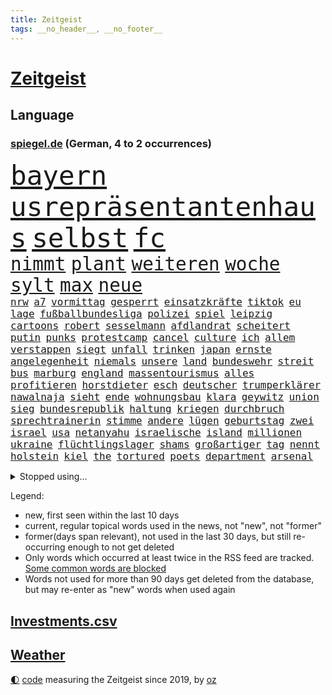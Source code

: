 ```yaml
---
title: Zeitgeist
tags: __no_header__, __no_footer__
---
```


# [Zeitgeist](https://oliz.io/zeitgeist/)

## Language

<h3><a href="https://www.spiegel.de" target="_blank">spiegel.de</a> (German, 4 to 2 occurrences)</h3>
<p style="font-family:monospace">
<span style="font-size:32pt"><a href="news_links.html#bayern" class="current">bayern</a></span>
<span style="font-size:32pt"><a href="news_links.html#usrepräsentantenhaus" class="current">usrepräsentantenhaus</a></span>
<span style="font-size:32pt"><a href="news_links.html#selbst" class="current">selbst</a></span>
<span style="font-size:32pt"><a href="news_links.html#fc" class="current">fc</a></span>
<br>
<span style="font-size:22pt"><a href="news_links.html#nimmt" class="current">nimmt</a></span>
<span style="font-size:22pt"><a href="news_links.html#plant" class="current">plant</a></span>
<span style="font-size:22pt"><a href="news_links.html#weiteren" class="current">weiteren</a></span>
<span style="font-size:22pt"><a href="news_links.html#woche" class="current">woche</a></span>
<span style="font-size:22pt"><a href="news_links.html#sylt" class="current">sylt</a></span>
<span style="font-size:22pt"><a href="news_links.html#max" class="current">max</a></span>
<span style="font-size:22pt"><a href="news_links.html#neue" class="current">neue</a></span>
<br>
<span style="font-size:12pt"><a href="news_links.html#nrw" class="current">nrw</a></span>
<span style="font-size:12pt"><a href="news_links.html#a7" class="current">a7</a></span>
<span style="font-size:12pt"><a href="news_links.html#vormittag" class="current">vormittag</a></span>
<span style="font-size:12pt"><a href="news_links.html#gesperrt" class="current">gesperrt</a></span>
<span style="font-size:12pt"><a href="news_links.html#einsatzkräfte" class="current">einsatzkräfte</a></span>
<span style="font-size:12pt"><a href="news_links.html#tiktok" class="current">tiktok</a></span>
<span style="font-size:12pt"><a href="news_links.html#eu" class="current">eu</a></span>
<span style="font-size:12pt"><a href="news_links.html#lage" class="current">lage</a></span>
<span style="font-size:12pt"><a href="news_links.html#fußballbundesliga" class="current">fußballbundesliga</a></span>
<span style="font-size:12pt"><a href="news_links.html#polizei" class="current">polizei</a></span>
<span style="font-size:12pt"><a href="news_links.html#spiel" class="current">spiel</a></span>
<span style="font-size:12pt"><a href="news_links.html#leipzig" class="current">leipzig</a></span>
<span style="font-size:12pt"><a href="news_links.html#cartoons" class="current">cartoons</a></span>
<span style="font-size:12pt"><a href="news_links.html#robert" class="current">robert</a></span>
<span style="font-size:12pt"><a href="news_links.html#sesselmann" class="new">sesselmann</a></span>
<span style="font-size:12pt"><a href="news_links.html#afdlandrat" class="new">afdlandrat</a></span>
<span style="font-size:12pt"><a href="news_links.html#scheitert" class="current">scheitert</a></span>
<span style="font-size:12pt"><a href="news_links.html#putin" class="current">putin</a></span>
<span style="font-size:12pt"><a href="news_links.html#punks" class="new">punks</a></span>
<span style="font-size:12pt"><a href="news_links.html#protestcamp" class="current">protestcamp</a></span>
<span style="font-size:12pt"><a href="news_links.html#cancel" class="new">cancel</a></span>
<span style="font-size:12pt"><a href="news_links.html#culture" class="new">culture</a></span>
<span style="font-size:12pt"><a href="news_links.html#ich" class="current">ich</a></span>
<span style="font-size:12pt"><a href="news_links.html#allem" class="current">allem</a></span>
<span style="font-size:12pt"><a href="news_links.html#verstappen" class="current">verstappen</a></span>
<span style="font-size:12pt"><a href="news_links.html#siegt" class="current">siegt</a></span>
<span style="font-size:12pt"><a href="news_links.html#unfall" class="current">unfall</a></span>
<span style="font-size:12pt"><a href="news_links.html#trinken" class="current">trinken</a></span>
<span style="font-size:12pt"><a href="news_links.html#japan" class="current">japan</a></span>
<span style="font-size:12pt"><a href="news_links.html#ernste" class="current">ernste</a></span>
<span style="font-size:12pt"><a href="news_links.html#angelegenheit" class="current">angelegenheit</a></span>
<span style="font-size:12pt"><a href="news_links.html#niemals" class="current">niemals</a></span>
<span style="font-size:12pt"><a href="news_links.html#unsere" class="current">unsere</a></span>
<span style="font-size:12pt"><a href="news_links.html#land" class="current">land</a></span>
<span style="font-size:12pt"><a href="news_links.html#bundeswehr" class="current">bundeswehr</a></span>
<span style="font-size:12pt"><a href="news_links.html#streit" class="current">streit</a></span>
<span style="font-size:12pt"><a href="news_links.html#bus" class="current">bus</a></span>
<span style="font-size:12pt"><a href="news_links.html#marburg" class="new">marburg</a></span>
<span style="font-size:12pt"><a href="news_links.html#england" class="current">england</a></span>
<span style="font-size:12pt"><a href="news_links.html#massentourismus" class="new">massentourismus</a></span>
<span style="font-size:12pt"><a href="news_links.html#alles" class="current">alles</a></span>
<span style="font-size:12pt"><a href="news_links.html#profitieren" class="current">profitieren</a></span>
<span style="font-size:12pt"><a href="news_links.html#horstdieter" class="new">horstdieter</a></span>
<span style="font-size:12pt"><a href="news_links.html#esch" class="current">esch</a></span>
<span style="font-size:12pt"><a href="news_links.html#deutscher" class="current">deutscher</a></span>
<span style="font-size:12pt"><a href="news_links.html#trumperklärer" class="new">trumperklärer</a></span>
<span style="font-size:12pt"><a href="news_links.html#nawalnaja" class="current">nawalnaja</a></span>
<span style="font-size:12pt"><a href="news_links.html#sieht" class="current">sieht</a></span>
<span style="font-size:12pt"><a href="news_links.html#ende" class="current">ende</a></span>
<span style="font-size:12pt"><a href="news_links.html#wohnungsbau" class="current">wohnungsbau</a></span>
<span style="font-size:12pt"><a href="news_links.html#klara" class="current">klara</a></span>
<span style="font-size:12pt"><a href="news_links.html#geywitz" class="current">geywitz</a></span>
<span style="font-size:12pt"><a href="news_links.html#union" class="current">union</a></span>
<span style="font-size:12pt"><a href="news_links.html#sieg" class="current">sieg</a></span>
<span style="font-size:12pt"><a href="news_links.html#bundesrepublik" class="current">bundesrepublik</a></span>
<span style="font-size:12pt"><a href="news_links.html#haltung" class="current">haltung</a></span>
<span style="font-size:12pt"><a href="news_links.html#kriegen" class="current">kriegen</a></span>
<span style="font-size:12pt"><a href="news_links.html#durchbruch" class="current">durchbruch</a></span>
<span style="font-size:12pt"><a href="news_links.html#sprechtrainerin" class="new">sprechtrainerin</a></span>
<span style="font-size:12pt"><a href="news_links.html#stimme" class="current">stimme</a></span>
<span style="font-size:12pt"><a href="news_links.html#andere" class="current">andere</a></span>
<span style="font-size:12pt"><a href="news_links.html#lügen" class="current">lügen</a></span>
<span style="font-size:12pt"><a href="news_links.html#geburtstag" class="current">geburtstag</a></span>
<span style="font-size:12pt"><a href="news_links.html#zwei" class="current">zwei</a></span>
<span style="font-size:12pt"><a href="news_links.html#israel" class="current">israel</a></span>
<span style="font-size:12pt"><a href="news_links.html#usa" class="current">usa</a></span>
<span style="font-size:12pt"><a href="news_links.html#netanyahu" class="current">netanyahu</a></span>
<span style="font-size:12pt"><a href="news_links.html#israelische" class="current">israelische</a></span>
<span style="font-size:12pt"><a href="news_links.html#island" class="current">island</a></span>
<span style="font-size:12pt"><a href="news_links.html#millionen" class="current">millionen</a></span>
<span style="font-size:12pt"><a href="news_links.html#ukraine" class="current">ukraine</a></span>
<span style="font-size:12pt"><a href="news_links.html#flüchtlingslager" class="new">flüchtlingslager</a></span>
<span style="font-size:12pt"><a href="news_links.html#shams" class="new">shams</a></span>
<span style="font-size:12pt"><a href="news_links.html#großartiger" class="new">großartiger</a></span>
<span style="font-size:12pt"><a href="news_links.html#tag" class="current">tag</a></span>
<span style="font-size:12pt"><a href="news_links.html#nennt" class="current">nennt</a></span>
<span style="font-size:12pt"><a href="news_links.html#holstein" class="current">holstein</a></span>
<span style="font-size:12pt"><a href="news_links.html#kiel" class="current">kiel</a></span>
<span style="font-size:12pt"><a href="news_links.html#the" class="current">the</a></span>
<span style="font-size:12pt"><a href="news_links.html#tortured" class="new">tortured</a></span>
<span style="font-size:12pt"><a href="news_links.html#poets" class="new">poets</a></span>
<span style="font-size:12pt"><a href="news_links.html#department" class="new">department</a></span>
<span style="font-size:12pt"><a href="news_links.html#arsenal" class="current">arsenal</a></span>
</p>
<details>
<summary>Stopped using...</summary>
<p class="former" style="font-size:12pt">
draußen(1277) normal(1277) protestiert(1277) schwedische(1277) coronavirus(1276) klima(1276) nein(1276) wehrt(1276) aussage(1275) coronakrise(1275) energien(1275) entschuldigt(1275) gewählt(1274) infektionen(1274) solidarität(1274) weltkrieg(1274) ausschreitungen(1273) erwägt(1273) vermehrt(1273) zahlreichen(1273) 26(1272) kohle(1272) teilnehmer(1272) weltweite(1272) übergriffe(1272) 50000(1271) covid(1271) jedem(1271) kennen(1271) pflege(1271) ruf(1271) verschieben(1271) verweigert(1271) 5(1270) entlastet(1270) flugzeuge(1270) gehalten(1270) jagd(1270) politisch(1270) prüft(1270) radikal(1270) drehen(1269) führerschein(1269) ifoinstitut(1269) parteichef(1269) sicherte(1269) ton(1269) vertrauen(1269) babys(1268) befürchten(1268) belarussische(1268) beschäftigte(1268) wechseln(1268) arbeitnehmer(1267) aufnehmen(1267) europäer(1267) fließt(1267) kanzleramt(1267) missbraucht(1267) berg(1266) fliehen(1266) weiße(1266) erinnern(1265) erkrankt(1264) medikamente(1264) sache(1264) länge(1263) militärs(1263) wies(1263) 32(1262) bewährungsstrafe(1262) kim(1262) nerven(1262) australische(1261) distanziert(1261) mieten(1261) rat(1261) wiederholt(1260) demokratische(1259) wirtschaftsministerium(1259) aufgegeben(1258) fortgesetzt(1258) nachfrage(1257) stadion(1256) brutal(1255) echten(1255) einschränkungen(1255) harten(1254) mission(1254) ökonomen(1252) außerhalb(1251) bestmarke(1251) sitzung(1251) 1000(1250) entschuldigung(1249) hinten(1249) bisherigen(1248) münster(1248) pfund(1248) heftiger(1247) rollt(1247) aufhalten(1246) konferenz(1245) kräfte(1245) verhandeln(1245) ähnlich(1245) händler(1244) entscheidet(1243) klasse(1237) dutzend(1234) katharina(1233) zeigten(1233) dauert(1231) günther(1229) verdoppelt(1222) sammeln(1214) rakete(1212) ungewöhnlichen(1210) heidelberg(1189) dankt(1187) umbau(1173) 95(1168) zustimmen(1166) belästigung(1141) investor(1098) long(1093) rumänien(1087) enthalten(1086) verlag(1086) geehrt(1074) klimaaktivisten(1070) jahresende(1029) fachkräftemangel(1020) lebensmitteln(1008) kroatien(1007) tour(992) wellen(980) 120(966) schwarz(966) umkämpften(965) musks(957) exil(954) dax(945) moderner(943) gefiel(934) hawaii(933) nfl(919) bekräftigt(912) eingeführt(909) regierungschefin(900) schülerin(882) verteidiger(881) rande(867) erwiesen(842) öffentlichrechtlichen(836) bat(830) symbol(824) geschah(822) ben(820) inhalte(817) zusammenhalt(817) verringern(816) hinzu(814) zweites(813) verschwinden(812) schwieriger(811) soldat(809) streiken(796) herausgefunden(787) oppositionellen(777) brüder(775) samt(773) jennifer(768) zugenommen(762) schneiden(760) erneuerbare(756) langsam(750) patrick(743) ungewiss(743) besetzten(736) heiß(705) aufeinander(698) unterlag(696) gefällt(688) exuspräsident(684) japanische(678) belegt(673) kühnert(673) besseren(667) sexuell(667) mitarbeitende(666) profi(653) grün(651) spitzt(651) ängste(646) 27jährige(637) stören(633) verträge(625) bürgergeld(609) werben(602) traten(599) strenge(594) bach(593) boni(578) machtmissbrauch(570) kollege(562) pjöngjang(540) staatsanwalt(540) urteilt(539) razzien(533) karriereberaterin(532) fraktionschef(526) schwarzer(526) umfassende(526) überzeugte(521) songs(518) spacex(515) geschmack(514) spielzeug(514) äußerung(510) ig(509) metall(509) gesprengt(505) singt(505) unerlaubt(501) finanzaufsicht(496) lauter(489) jong(486) un(486) machtkampf(485) gekündigt(480) marcel(478) manipulierte(474) opfers(473) größeren(471) mag(463) rekordhoch(462) day(460) nizza(460) erfährt(458) emotionale(452) 18jähriger(451) interessante(451) prozesse(448) geschadet(446) ausstand(443) gedenken(443) junta(438) bewahren(437) alcaraz(436) jene(436) übungen(435) erneuter(431) 52(430) nicolas(429) technologie(428) weimar(427) eskalierte(426) filmen(422) wahlsieger(415) verzögerung(414) vorwurfs(414) geschnappt(410) 150000(408) menschliche(406) niger(404) duisburg(394) gestreikt(394) 30000(391) eingeladen(388) laden(388) gesprächen(386) atomwaffen(384) optionen(383) begangen(382) denkmal(380) beschreiben(377) w(377) errichten(375) bundesligist(371) heimlich(371) beides(369) hauseigentümer(369) wiedergewählt(369) länderspiele(368) 88(367) gekürt(367) linkspartei(367) arten(366) portal(366) 13jährige(364) schnellere(364) lebenden(360) solar(356) behaupten(355) stuft(355) verlobt(354) amtsinhaber(349) ost(347) konkret(346) zeitung(345) ikone(343) eingeschlagen(342) usamerikanische(340) fühlte(339) chicago(338) berühmtesten(333) miese(333) radikalisierung(331) schief(330) gegnern(329) unterbrochen(329) kretschmer(324) protestierten(322) neuwahlen(319) drogenhandel(315) vorgenommen(315) angelegt(311) einwanderung(309) jüdischer(307) partien(307) gestrandet(306) henry(305) blockierte(303) objekte(300) familienvater(296) schlucht(296) abschaffen(295) bundesarbeitsgericht(294) herkunft(294) missstände(293) errichtet(292) zwanzig(289) sanieren(287) vorbilder(286) philosoph(285) plattformen(285) telefon(285) zügen(285) gündoğan(284) i̇lkay(284) drückt(282) fernwärme(282) weltspitze(281) berufen(280) gleichermaßen(279) schleppend(279) massiver(278) werner(278) präsidentenwahl(277) ausreichend(273) burger(273) soziologe(273) effizienter(272) ehre(272) verlief(272) abu(267) rekonstruiert(267) vertrauter(267) blumen(264) luka(264) marokko(260) perfide(260) postbank(259) seele(259) zwölfjährige(259) bodensee(258) heim(258) iphone(256) klassische(256) andré(255) atlanta(255) beigesetzt(255) unterscheiden(254) üppige(254) einzuführen(253) nächster(252) wertschätzung(252) zerbrochen(252) dhabi(251) geflohen(250) angefeindet(249) milliardenschweres(249) kultusminister(247) geprüft(243) netanyahus(243) erschien(242) kranke(241) beschwört(240) erfinden(240) mächtigsten(240) psyche(240) kanzlerpartei(239) exklusive(237) abzusetzen(235) betriebe(235) ungefährlich(235) bestens(234) sozial(234) verglichen(234) zweifelt(233) repression(232) unerwartet(232) reicher(231) tätig(231) angefahren(228) körperliche(228) gebürtige(227) erpressung(224) karlsruher(224) nordkoreas(219) vorstände(217) ärgert(217) schwachen(216) pannen(215) evergrande(214) kontrollverlust(214) immobilienkrise(213) verunglückte(213) vertreiben(212) teslas(211) thiel(211) indiz(210) lahmlegen(210) feste(208) dient(207) 23jährigen(204) spdgeneralsekretär(204) katzen(203) müde(203) 99(202) frisches(202) filmpreis(201) explodierte(200) appellieren(199) gastronomie(197) höhle(197) estlands(196) kallas(196) leitung(195) milliardenhöhe(195) anschein(194) dallas(194) kräftiger(194) ständige(194) chip(193) dončić(193) sekunde(193) kehrtwende(191) zulauf(191) flüchtlingspolitik(190) millionensumme(189) geschäftspartner(188) übernahm(188) grenzregion(187) leitzins(187) längerem(187) verschickt(187) sanitäter(186) zugverkehr(186) 54jähriger(185) ägyptens(185) betriebsrat(184) eindämmen(184) eustaaten(184) norwegischen(184) geklappt(183) kanadier(181) belgrad(178) bulls(178) einiger(178) störungen(178) flieht(177) index(176) lahmgelegt(176) olympiaqualifikation(176) branson(175) husten(175) journal(175) klarheit(175) popkultur(175) verleihen(174) ablehnung(173) andrij(173) angerufen(173) geschleudert(173) bas(172) bevorstehen(172) bundestagspräsidentin(172) bärbel(172) immobilienriesen(172) stadtzentrum(172) begründet(171) versuche(171) kongress(170) oberlandesgericht(169) hoffnungszeichen(168) jordanien(168) treibstofflager(168) gestorbenen(167) wiedervereinigung(167) fähigkeiten(166) angeschlagen(164) raketenbeschuss(164) dreistellige(163) inselkette(162) ortschaften(162) überraschende(162) fröhlich(161) wohnraum(161) regierungserklärung(160) vulkanausbruch(160) migrationshintergrund(159) cottbus(157) exchef(157) kracht(156) luxushotel(156) afghanen(155) sicherheitsgründen(155) sympathien(155) tatortvote(154) mogelpackung(153) baukosten(152) hamaskommandeur(152) symbolen(152) wahlsieg(152) dokument(151) flugverkehr(151) vorläufige(151) kommissar(148) bereiten(147) furchtbar(147) neonazis(147) 270(146) inspiration(145) warnstreik(145) anreize(144) mangelt(144) angestrebte(143) marc(143) einheitliche(142) kiboom(141) 60000(140) natopartner(139) ernsthafte(138) lieferkettengesetz(137) abgeraten(136) empfehlungen(136) schwachstellen(136) portugals(135) wisconsin(135) aufwand(134) bären(134) erfolgsserie(134) jährliche(134) verkleidet(134) kleider(133) torjäger(133) itzehoe(132) nuklearwaffen(132) 2012(131) bertelsmann(131) habecks(131) jegliche(131) staatsanwälte(131) zerschlagung(131) airports(130) touristenattraktion(130) toleranz(129) gedrängt(128) lava(127) vollzieht(127) mavericks(126) prägenden(126) autorität(125) ließe(125) gedenkfeier(124) geplantes(124) krankenhausreform(124) oscars(124) prämie(124) selbstverteidigung(124) zugreifen(124) überlastung(124) christlichen(123) denke(123) einsame(123) muhammad(123) vernunft(123) bahnstreik(121) klugen(121) spoiler(121) wahnsinn(121) armin(120) genügend(120) taurusfrage(120) usverteidigungsminister(120) landwirtschaftsminister(119) verhelfen(119) abgewickelt(118) argument(118) berufsgruppen(118) demnächst(118) renten(118) verfallen(118) verstört(118) weine(118) bundestags(117) kalabrien(117) kühe(117) milder(117) notlage(117) krankenpfleger(116) längeren(116) notbremse(116) straftäter(116) erstarken(115) nass(115) freddie(114) güterverkehr(114) mercury(114) stoffe(114) legende(113) norbert(113) oscarpreisträgerin(113) bestehe(112) exprofi(112) niko(112) regierungskoalition(112) gier(111) komponisten(111) konservativer(111) skispringen(111) zone(111) eingeschlossenen(110) konstantin(110) stralsund(110) zuversichtlich(110) agentur(109) falle(109) versteht(109) erleichterung(108) schleswigholsteinischen(108) handtaschen(107) schusswunden(107) starkem(107) verhältnisse(107) weiblich(107) fernzüge(106) flugreisende(106) player(106) arbeitgebern(105) beschränken(105) kernenergie(104) staatssekretär(104) verzicht(104) 68(103) grandslamsiegerin(103) klavier(103) tiefsten(103) uspolitiker(103) comingout(101) gezahlt(101) lastenräder(101) weggefährten(101) herstellen(100) alkoholkonsum(99) aufstiegsrennen(99) boerne(99) kontrollgremium(99) kremlgegner(99) luftalarm(99) mikro(99) nominierungen(99) notaufnahme(99) zögert(99) österreicher(99) co₂speicherung(98) finanziellen(98) inszenierung(98) machtwechsel(98) medienhäuser(98) stilikone(98) tate(98) bundeswehrsoldaten(97) gerissen(97) stürmt(97) skispringer(96) verschenken(96) füllen(95) konsumenten(95) belgorod(94) brehme(94) eulieferkettengesetz(94) kandidatin(94) viertelfinale(94) gestresst(93) sekeinsatz(93) eilantrag(92) masters(92) pavlović(92) ausgelagert(91) eughurteil(91) geringere(91) kulturbetriebs(91) lauten(91) niklas(91) süle(91) erholt(90) frühzeitig(90) hilfreich(90) huthimilizen(90) jensen(90) menschenhandel(90) touren(90) transaktion(90) vorsatz(90) ausläuft(89) beitrittsgespräche(89) berufe(89) erfahrene(89) grundschülern(89) kinderpornografie(89) mitteilung(89) muskeln(89) protestaktionen(89) rumäniens(89) schaffe(89) schwarzgrün(89) stiller(89) ärgern(89) 136(88) bastian(88) baumarkt(88) erarbeiten(88) gastronomen(88) hansa(88) jeans(88) nvidia(88) taipeh(88) bootsunglück(87) sand(87) verschwörung(87) abruptes(86) betreuung(86) ex30(86) klubwm(86) kunstwerk(86) langlebig(86) nussbaum(86) volvo(86) artillerie(85) heiratsantrag(85) schmid(85) arbeitskämpfe(84) berücksichtigt(84) einrichten(84) kopfgeld(84) patriotismus(84) prima(84) ruiniert(84) slowene(84) duellen(83) gesetzliche(83) körperlich(83) militärdienst(83) oldies(83) ranghohes(83) sturmfluten(83) verschuldet(83) ardserie(82) beisammen(82) rico(82) verstörende(82) üppig(82) ausgestellt(81) cotrainer(81) drangen(81) helme(81) spitzenkoch(81) abgeworfen(80) ampeln(80) drohten(80) kabul(80) traditionen(80) chocolat(79) dazwischen(79) einwegplastik(79) gefürchtet(78) segen(78) vorsorglich(78) anreiz(77) dankbarkeit(77) generals(77) hoteliers(77) spiegelnewsletter(77) unangenehm(77) untersuchungskommission(77) flugzeugträger(76) hermès(76) ilkay(76) justizministerium(76) kompaktsuv(76) rückwirkend(76) testspiele(76) verließen(76) verstorbene(76) weiblicher(76) zulasten(76) zurückzukehren(76) 2009(75) cross(75) ernährungswissenschaftlerin(75) gewaltiger(75) giftigsten(75) hebei(75) predigt(75) strategischer(75) yuval(75) bürgerrat(74) françoise(74) hauch(74) immobilienkredite(74) informieren(74) kaltes(74) energieministerin(73) holten(73) nachzudenken(73) playoffkurs(73) schalkes(73) zeitenwende(73) ruandamodell(72) unonothilfekoordinator(72) anwesend(71) ausgang(71) eon(71) fehlenden(71) fluglinien(71) gekracht(71) marlene(71) millionenerbin(71) ministerien(71) pontifex(71) zuwendungen(71) bauerndemos(70) geschwiegen(70) gras(70) günstigeren(70) jobcentern(70) komplexen(70) rüsten(70) sexarbeiterin(70) übung(70) angekündigten(69) gleichaltrigen(69) phantom(69) sinkflug(69) überraschen(69) bundestrainers(68) gegenmaßnahmen(68) högl(68) quarterback(68) trainersuche(68) vereinnahmung(68) wehrbeauftragte(68) 737(67) argumente(67) bauernhof(67) dreist(67) engelhorn(67) festgenommene(67) handballer(67) hungertod(67) lautstark(67) leidenschaftlich(67) londons(67) neuheiten(67) stillstehen(67) unbezahlbar(67) vorwirft(67) wienerin(67) winterstürme(67) alkoholfreie(66) angehen(66) entscheidender(66) jugendtrainer(66) landwirt(66) sondersitzung(66) vision(66) ball(65) erezepte(65) nachholbedarf(65) senator(65) shein(65) unwort(65) werks(65) überzeugendem(65) gesundheitsanwendungen(64) hauptgründe(64) lokführerstreik(64) palmen(64) route(64) satelliten(64) trab(64) umwirbt(64) dolomiten(63) grindavik(63) liebesleben(63) mittelfeldspielerin(63) schneesturm(63) stromausfällen(63) verkehrschaos(63) bildungsministerin(62) heißluftballon(62) sparprogramm(62) bezogen(61) hose(61) hunderter(61) indes(61) taurusmarschflugkörper(61) unwohl(61) aryna(60) freigeben(60) groteske(60) legitim(60) sabalenka(60) zeitweilig(60) ärztliche(60) oberfranken(59) sonderlich(59) vergewaltigungen(59) 2028(58) liverpools(58) rundfunk(58) zeugnis(58) angehoben(57) hang(57) hexe(57) mähroboter(57) uvalde(57) ideale(56) montagmorgen(56) offizier(56) startplatz(56) angesetzt(55) dänischem(55) insolvente(55) picasso(55) spdparteichef(55) verteidigungsplan(55) atemnot(54) biosprit(54) demonstrierten(54) go(54) reichenhall(54) streng(54) menschheitsgeschichte(53) pannenserie(53) rückstände(53) tenor(53) unheimliche(53) unkonzentriert(53) wildschwein(53) bürokratischen(52) erfolgsspur(52) fahrtauglichkeitstest(52) gewagt(52) spendenkampagne(52) bundesgesundheitsminister(51) d(51) hallen(51) karibik(51) maßstäbe(51) nordic(51) umweg(51) verprügelt(51) vitamin(51) australier(50) binden(50) fa(50) gespött(50) lebenslang(50) reimann(50) simone(50) weint(50) benkopleite(49) einzufrieren(49) frühlingsgefühle(49) hing(49) immobilienkonzerns(49) illinois(48) trotzig(48) vergütung(48) 170(47) 73(47) auseinanderliegen(47) ausgewählte(47) beobachtungen(47) beschränkt(47) exfreund(47) israelgazakriegs(47) konstruiert(47) neigung(47) sahelzone(47) tee(47) telegraph(47) verirrte(47) eurichtlinie(46) fani(46) gebote(46) justin(46) missouri(46) timberlake(46) willis(46) ampelfraktionen(45) anklägerin(45) posse(45) weimarer(45) empfindlich(44) marmelade(44) mexikostadt(44) oberärztin(44) vorgetäuschten(44) ansonsten(43) by(43) hunderttausend(43) innerlich(43) kaufzurückhaltung(43) quarantäne(43) spontan(43) produkten(42) umzubauen(42) 74(41) bezirksstaatsanwältin(41) ermittelnde(41) genz(41) geschlechter(41) krankenwagen(41) lösten(41) niederzulegen(41) strafverfolgung(41) unterstützern(41) vorschrift(41) autokonzerne(40) camp(40) erleichterungen(40) gerd(40) altersgrenze(39) anika(39) aufheben(39) bahncard(39) fragte(39) hartmann(39) klischees(39) nebenwirkungen(39) rodrigo(39) verkürzte(39) verzögern(39) wangerooge(39) aufpreis(38) cordula(38) co₂emissionen(38) klimaziel(38) korsika(38) ohren(38) originelle(38) spektakels(38) unionschef(38) verpflichtungen(38) verstorbenem(38) wahlfarce(38) betriebsratswahl(37) essstörungen(37) kaltem(37) muslimfeindlichkeit(37) natomitglieder(37) tierschützern(37) täuscht(37) washingtons(37) apotheker(36) ausnahmsweise(36) kw(36) sohns(36) anrichten(35) gerichtsentscheidung(35) kaja(35) nutzerinnen(35) promille(35) torpediert(35) ursprung(35) vertragen(35) wogen(35) üppiger(35) 001(34) auszüge(34) geländer(34) menschenrechtsaktivistin(34) strebt(34) änderte(34) 42jährigen(33) abwechslung(33) cdulandrat(33) falschinformationen(33) faszinieren(33) magnus(33) nachwuchsbasketballer(33) oberhausen(33) rheinmetall(33) teslawerk(33) alpha(32) elizabeth(32) klarmachen(32) mitmachen(31) spitzenverdienern(31) stamm(31) untergräbt(31) begnügen(30) chefcoach(30) herzogin(30) kusminow(30) oberpfalz(30) rückruf(30) selbstverständlich(30) tods(30) tränende(30) angekündigte(29) biathlet(29) germany’s(29) minderheitsregierung(29) multimillionär(29) next(29) tauruslieferung(29) thcgrenzwert(29) ussenator(29) biopics(28) deserteur(28) exfußballer(28) fsb(28) gesuchten(28) irritationen(28) kinderbüchern(28) niederländisches(28) putsch(28) zuschauerrolle(28) zweitligisten(28) blume(27) einsammeln(27) privatunternehmen(27) reddit(27) redner(27) taurusmarschflugkörpern(27) verbesserungen(27) vermutung(27) wahres(27) österreichers(27) 1972(26) installieren(26) schicke(26) wasserstoffaffäre(26) zendaya(26) abgesägt(25) gerührt(25) komfortzone(25) marktwirtschaft(25) übergroße(25) möglichkeit(24) speicherung(24) eindhoven(23) gerichtet(23) interest(23) märkte(23) psv(23) douglas(22) favorisierten(22) frauchen(22) fremden(22) hansböcklerstiftung(22) nemesis(22) zecken(22) ablehnt(21) buettner(21) cduspitzenkandidat(21) erneuerbarer(21) handgemenge(21) henric(21) irina(21) kürze(21) leib(21) lützerath(21) schumer(21) signagläubiger(21) teslafabrik(21) trocknen(21) demütigung(20) elterntaxis(20) garden(20) lunge(20) philosophie(20) rosiges(20) cochefin(19) klettert(19) tankred(19) verlagen(19) alleingang(18) bundeswehrsoldat(18) ersatz(18) filmschaffende(18) inhalten(18) milliardärs(18) staatspräsident(18) unangemessen(18) fotografieren(17) komponierte(17) offenhalten(17) rannte(17) baumhäuser(16) beitragszahler(16) demokratischer(16) montenegro(16) rennens(16) tablets(16) taurusleak(16) ungenutzt(16) wandels(16) wiedergutmachung(16) 18jährigen(15) argumentation(15) australischen(15) busbahnhof(15) ermöglichte(15) kleinkinder(15) raste(15) schulzeit(15) sulayem(15) ampelpolitiker(14) auswärts(14) bug(14) ferkel(14) flugzeugbauer(14) hinterlegt(14) kabinenwand(14) kompetenzen(14) lebensbedrohlich(14) männlich(14) todesstoß(14) tvinterview(14) abzuwerfen(13) bereitstellen(13) exrafterroristen(13) imageschaden(13) kohlendioxid(13) langweilig(13) niedrigere(13) rupert(13) speichern(13) stechen(13) verpackungen(13) beschimpfen(12) abwerfen(11) alters(11) anthropozän(11) erdzeitalter(11) schüren(11) steigflug(11) streikrechts(11) unsichere(11) verfassungswidrig(11) wirecardskandal(11)
</p>
</details>
<p>Legend:
<ul>
<li><span class="new">new</span>, first seen within the last 10 days</li>
<li><span class="current">current</span>, regular topical words used in the news, not "new", not "former"</li>
<li><span class="former">former(days span relevant)</span>, not used in the last 30 days, but still re-occurring enough to not get deleted</li>
<li>Only words which occurred at least twice in the RSS feed are tracked. <a href="language/filters.py">Some common words are blocked</a></li>
<li>Words not used for more than 90 days get deleted from the database, but may re-enter as "new" words when used again</li>
</ul>
</p>

## [Investments](investments.html)[.csv](investments.csv)

## [Weather](weather.html)

<footer>
<a href="javascript:toggleTheme()" class="nav">🌓</a>
<a href="https://github.com/ooz/zeitgeist">code</a> measuring the Zeitgeist since 2019, by <a href="https://oliz.io">oz</a>
</footer>
